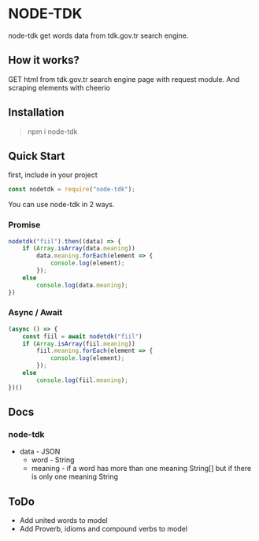 # NODE-TDK
node-tdk get words data from tdk.gov.tr search engine.

## How it works?
GET html from tdk.gov.tr search engine page with request module. And scraping elements with cheerio

## Installation
> npm i node-tdk

## Quick Start
first, include in your project
```javascript
const nodetdk = require("node-tdk");
```

You can use node-tdk in 2 ways.

### Promise
``` javascript
nodetdk("fiil").then((data) => {
    if (Array.isArray(data.meaning))
        data.meaning.forEach(element => {
            console.log(element);
        });
    else
        console.log(data.meaning);
})
```

### Async / Await
``` javascript
(async () => {
    const fiil = await nodetdk("fiil")
    if (Array.isArray(fiil.meaning))
        fiil.meaning.forEach(element => {
            console.log(element);
        });
    else
        console.log(fiil.meaning);
})()
```
## Docs
### node-tdk
- data - JSON
  - word - String
  - meaning - if a word has more than one meaning String[] but if there is only one meaning String

## ToDo

 - Add united words to model
- Add Proverb, idioms and compound verbs to model